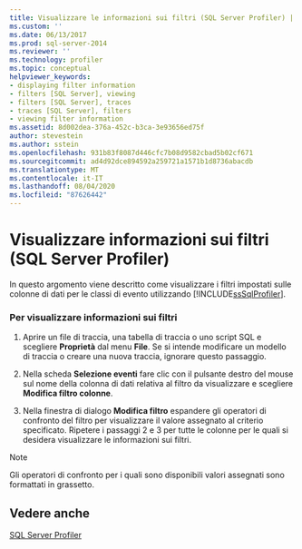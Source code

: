 ```yaml
---
title: Visualizzare le informazioni sui filtri (SQL Server Profiler) | Microsoft Docs
ms.custom: ''
ms.date: 06/13/2017
ms.prod: sql-server-2014
ms.reviewer: ''
ms.technology: profiler
ms.topic: conceptual
helpviewer_keywords:
- displaying filter information
- filters [SQL Server], viewing
- filters [SQL Server], traces
- traces [SQL Server], filters
- viewing filter information
ms.assetid: 8d002dea-376a-452c-b3ca-3e93656ed75f
author: stevestein
ms.author: sstein
ms.openlocfilehash: 931b83f8087d446cfc7b08d9582cbad5b02cf671
ms.sourcegitcommit: ad4d92dce894592a259721a1571b1d8736abacdb
ms.translationtype: MT
ms.contentlocale: it-IT
ms.lasthandoff: 08/04/2020
ms.locfileid: "87626442"
---
```

# <a name="view-filter-information-sql-server-profiler"></a>Visualizzare informazioni sui filtri (SQL Server Profiler)
  In questo argomento viene descritto come visualizzare i filtri impostati sulle colonne di dati per le classi di evento utilizzando [!INCLUDE[ssSqlProfiler](../../includes/sssqlprofiler-md.md)].  
  
### <a name="to-view-filter-information"></a>Per visualizzare informazioni sui filtri  
  
1.  Aprire un file di traccia, una tabella di traccia o uno script SQL e scegliere **Proprietà** dal menu **File**. Se si intende modificare un modello di traccia o creare una nuova traccia, ignorare questo passaggio.  
  
2.  Nella scheda **Selezione eventi** fare clic con il pulsante destro del mouse sul nome della colonna di dati relativa al filtro da visualizzare e scegliere **Modifica filtro colonne**.  
  
3.  Nella finestra di dialogo **Modifica filtro** espandere gli operatori di confronto del filtro per visualizzare il valore assegnato al criterio specificato. Ripetere i passaggi 2 e 3 per tutte le colonne per le quali si desidera visualizzare le informazioni sui filtri.  
  
> [!NOTE]  
>  Gli operatori di confronto per i quali sono disponibili valori assegnati sono formattati in grassetto.  
  
## <a name="see-also"></a>Vedere anche  
 [SQL Server Profiler](sql-server-profiler.md)  
  
  
